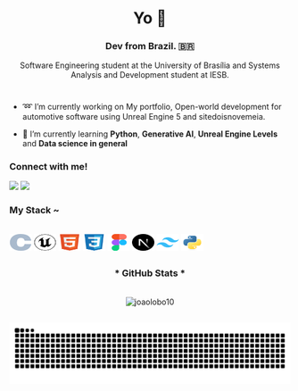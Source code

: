 <h1 align="center">Yo 👋</h1>
<h3 align="center">Dev from Brazil. 🇧🇷 </h3>
<p align="center">Software Engineering student at the University of Brasília and Systems Analysis and Development student at IESB. 

#

- ➿ I’m currently working on My portfolio, Open-world development for automotive software using Unreal Engine 5 and sitedoisnovemeia.

- 📔 I’m currently learning **Python**, **Generative AI**, **Unreal Engine Levels** and **Data science in general**

<h3 align="left">Connect with me!</h3>
<div>
  <a href = "mailto:joaocarloslobo10@gmail.com"><img src="https://img.shields.io/badge/-Gmail-%23333?style=for-the-badge&logo=gmail&logoColor=white" target="_blank"></a>
  <a href="https://www.linkedin.com/in/jo%C3%A3o-lobo-17bb922b1/" target="_blank"><img src="https://img.shields.io/badge/-LinkedIn-%230077B5?style=for-the-badge&logo=linkedin&logoColor=white" target="_blank"></a> 
</div>

<h3 align="left">My Stack ~</h3>

<div style="display: inline_block"><br>
  <img align="center" alt="Lobo-HTML" height="30" width="40" src="https://raw.githubusercontent.com/devicons/devicon/master/icons/c/c-original.svg">
  <img align="center" alt="Lobo-HTML" height="30" width="40" src="https://raw.githubusercontent.com/devicons/devicon/master/icons/unrealengine/unrealengine-original.svg">
  <img align="center" alt="Lobo-HTML" height="30" width="40" src="https://raw.githubusercontent.com/devicons/devicon/master/icons/html5/html5-original.svg">
  <img align="center" alt="Lobo-CSS" height="30" width="40" src="https://raw.githubusercontent.com/devicons/devicon/master/icons/css3/css3-original.svg">
  <img align="center" alt="Lobo-Expo" height="30" width="40" src="https://raw.githubusercontent.com/devicons/devicon/master/icons/figma/figma-original.svg">
  <img align="center" alt="Lobo-NextJS" height="30" width="40" src="https://github.com/devicons/devicon/blob/master/icons/nextjs/nextjs-original.svg">
  <img align="center" alt="Lobo-Python" height="30" width="40" src="https://github.com/devicons/devicon/blob/master/icons/tailwindcss/tailwindcss-original.svg">
  <img align="center" alt="Lobo-Python" height="30" width="40" src="https://raw.githubusercontent.com/devicons/devicon/master/icons/python/python-original.svg">
</div>
  
##

<div style="text-align: center;" align="center">
  <h3>* GitHub Stats *</h3>
  <br>
  <div style="display: flex; justify-content: center;">
    <img src="https://github-readme-stats.vercel.app/api?username=joaolobo10&show_icons=true&locale=en&bg_color=000&title_color=876FDD&text_color=FFF&border_radius=3&border_color=1668AB&icon_color=876FDD&theme=jolly" alt="joaolobo10">
  </div>
</div>

##

<picture align="center">
  <source media="(prefers-color-scheme: dark)" srcset="https://raw.githubusercontent.com/joaolobo10/joaolobo10/output/github-contribution-grid-snake-dark.svg">
  <source media="(prefers-color-scheme: light)" srcset="https://raw.githubusercontent.com/joaolobo10/joaolobo10/output/github-contribution-grid-snake-dark.svg">
  <img align="center" alt="github contribution grid snake animation" src="https://raw.githubusercontent.com/joaolobo10/joaolobo10/output/github-contribution-grid-snake.svg">
</picture>
